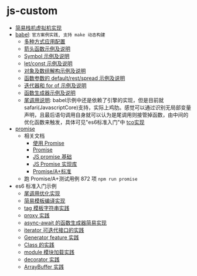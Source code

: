 # js-custom

- [简易栈机虚拟机实现](./virtual-stack.ts)
- [babel](./babel): `官方案例实践, 支持 make 动态构建`
  - [多种方式应用配置](./babel/config.mjs)
  - [箭头函数示例及说明](./babel/arrowFun.js)
  - [Symbol 示例及说明](./babel/symbol.js)
  - [let/const 示例及说明](./babel/letConst.js)
  - [对象及数组解构示例及说明](./babel/destructuring.js)
  - [函数参数的 default/rest/spread 示例及说明](./babel/defaultRestSpread.js)
  - [迭代器和 for of 示例及说明](./babel/iteratorsForOf.js)
  - [函数生成器示例及说明](./babel/generator.js)
  - [尾调用说明](./babel/tailCall.js): babel示例中还是依赖了引擎的实现，但是目前就safari(JavascriptCore)支持，实际上鸡肋。感觉可以通过识别无局部变量声明，且最后语句调用自身就可以认为是尾调用则接管掉函数，由中间的优化函数来触发，具体可见"es6标准入门"中 [tco实现](../es6/tail-call-one.mjs)
- [promise](./promise.js)
  - 相关文档
    - [使用 Promise](https://developer.mozilla.org/zh-CN/docs/Web/JavaScript/Guide/Using_promises)
    - [Promise](https://developer.mozilla.org/zh-CN/docs/Web/JavaScript/Reference/Global_Objects/Promise)
    - [JS promise 基础](https://medium.com/@ramsunvtech/promises-of-promise-part-1-53f769245a53)
    - [JS Promise 实现库](https://medium.com/@ramsunvtech/js-promise-part-2-q-js-when-js-and-rsvp-js-af596232525c)
    - [Promise/A+标准](https://promisesaplus.com/#notes)
  - 跑 Promise/A+测试用例 872 项 `npm run promise`
- es6 标准入门示例
  - [尾调用优化实现](./es6/tail-call-one.mjs)
  - [简易模板编译实现](./es6/template-compile.mjs)
  - [tag 模板字符串实践](./es6/tagged-template.mjs)
  - [proxy 实践](./es6/proxy.mjs)
  - [async-await 的函数生成器简易实现](./es6/async.mjs)
  - [iterator 可迭代接口的实践](./es6/iterator.mjs)
  - [Generator feature 实践](./es6/generator.mjs)
  - [Class 的实践](./es6/class.mjs)
  - [module 模块加载实践](./es6/module.mjs)
  - [decorator 实践](./es6/decorator.js)
  - [ArrayBuffer 实践](./es6/array-buffer.mjs)
